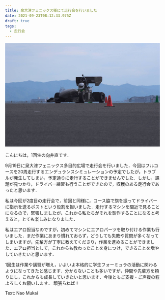 ```yaml
---
title: 泉大津フェニックス様にて走行会を行いました
date: 2021-09-23T08:12:33.975Z
draft: true
tags:
  - 走行会
---
```

![](1632384519987.jpg)

こんにちは，1回生の向井直です．

9月19日に泉大津フェニックス多目的広場で走行会を行いました．今回はフルコースを20周走行するエンデュランスシミュレーションの予定でしたが，トラブルが発生してしまい，予定通りに走行することができませんでした．しかし，課題が見つかり，ドライバー練習も行うことができたので，収穫のある走行会であったと思います．

私は今回が2度目の走行会で，前回と同様に，コース脇で旗を振ってドライバーに指示を送るポストという役割を担いました．走行するマシンを間近で見ることになるので，緊張しましたが，これから私たちがそれを製作することになると考えると，とても楽しみになりました．

私はエアロ担当なのですが，初めてマシンにエアロパーツを取り付ける作業も行いました．まだ作業にあまり慣れておらず，どうしても失敗や質問が多くなってしまいますが，先輩方が丁寧に教えてくださり，作業を進めることができました．エアロ担当として，これからも教わったことを身につけ，できることを増やしていきたいと思います．

1回生は作業や講習が増え，いよいよ本格的に学生フォーミュラの活動に関わるようになってきたと感じます．分からないことも多いですが，仲間や先輩方を頼りにし，これからも成長していきたいと思います．今後ともご支援・ご声援の程よろしくお願いします． 頑張らねば！

Text: Nao Mukai